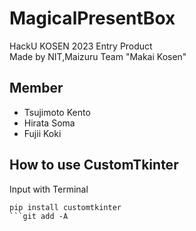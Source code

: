 # MagicalPresentBox  
HackU KOSEN 2023 Entry Product  
Made by NIT,Maizuru Team "Makai Kosen"  
## Member  
* Tsujimoto Kento
* Hirata Soma  
* Fujii Koki  
## How to use CustomTkinter
Input with Terminal  
```
pip install customtkinter
```git add -A




